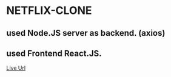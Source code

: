 # NETFLIX-CLONE

## used	Node.JS server as  backend.  (axios) 
## used Frontend React.JS.   


[Live Url](https://net-flix-app.netlify.app/favourite)
